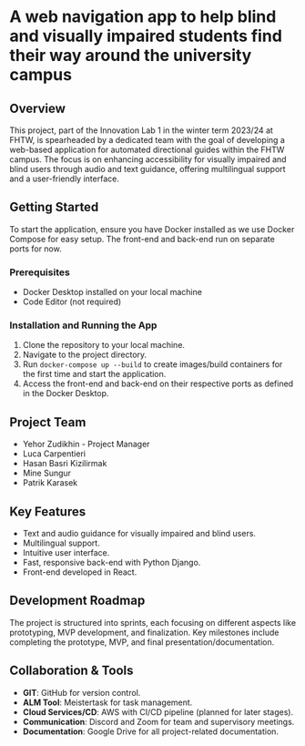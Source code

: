 # A web navigation app to help blind and visually impaired students find their way around the university campus   

## Overview   
This project, part of the Innovation Lab 1 in the winter term 2023/24 at FHTW, is spearheaded by a dedicated team with the goal of developing a web-based application for automated directional guides within the FHTW campus. The focus is on enhancing accessibility for visually impaired and blind users through audio and text guidance, offering multilingual support and a user-friendly interface.     

## Getting Started   
To start the application, ensure you have Docker installed as we use Docker Compose for easy setup. The front-end and back-end run on separate ports for now.    

### Prerequisites   
- Docker Desktop installed on your local machine
- Code Editor (not required)   

### Installation and Running the App    
1. Clone the repository to your local machine.    
2. Navigate to the project directory.    
3. Run `docker-compose up --build` to create images/build containers for the first time and start the application.    
4. Access the front-end and back-end on their respective ports as defined in the Docker Desktop.     

## Project Team
- Yehor Zudikhin - Project Manager
- Luca Carpentieri
- Hasan Basri Kizilirmak
- Mine Sungur
- Patrik Karasek

## Key Features
- Text and audio guidance for visually impaired and blind users.
- Multilingual support.
- Intuitive user interface.
- Fast, responsive back-end with Python Django.
- Front-end developed in React.

## Development Roadmap
The project is structured into sprints, each focusing on different aspects like prototyping, MVP development, and finalization. Key milestones include completing the prototype, MVP, and final presentation/documentation.

## Collaboration & Tools
- **GIT**: GitHub for version control.
- **ALM Tool**: Meistertask for task management.
- **Cloud Services/CD**: AWS with CI/CD pipeline (planned for later stages).
- **Communication**: Discord and Zoom for team and supervisory meetings.
- **Documentation**: Google Drive for all project-related documentation.
